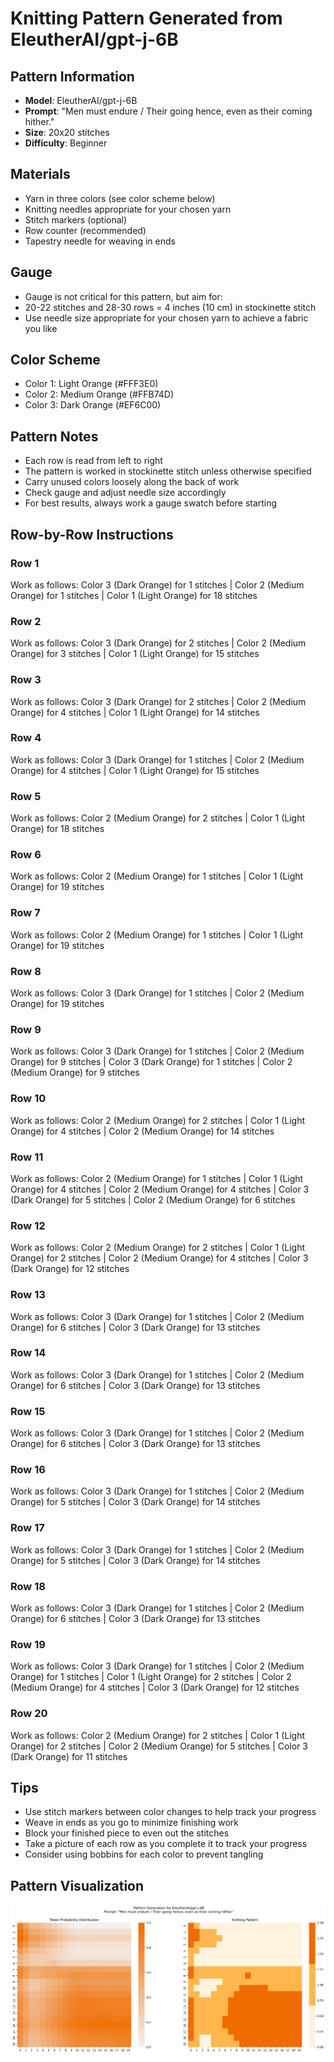 # Knitting Pattern Generated from EleutherAI/gpt-j-6B

## Pattern Information
- **Model**: EleutherAI/gpt-j-6B
- **Prompt**: "Men must endure / Their going hence, even as their coming hither."
- **Size**: 20x20 stitches
- **Difficulty**: Beginner

## Materials
- Yarn in three colors (see color scheme below)
- Knitting needles appropriate for your chosen yarn
- Stitch markers (optional)
- Row counter (recommended)
- Tapestry needle for weaving in ends

## Gauge
- Gauge is not critical for this pattern, but aim for:
- 20-22 stitches and 28-30 rows = 4 inches (10 cm) in stockinette stitch
- Use needle size appropriate for your chosen yarn to achieve a fabric you like

## Color Scheme
- Color 1: Light Orange (#FFF3E0)
- Color 2: Medium Orange (#FFB74D)
- Color 3: Dark Orange (#EF6C00)

## Pattern Notes
- Each row is read from left to right
- The pattern is worked in stockinette stitch unless otherwise specified
- Carry unused colors loosely along the back of work
- Check gauge and adjust needle size accordingly
- For best results, always work a gauge swatch before starting

## Row-by-Row Instructions

### Row 1
Work as follows: Color 3 (Dark Orange) for 1 stitches | Color 2 (Medium Orange) for 1 stitches | Color 1 (Light Orange) for 18 stitches

### Row 2
Work as follows: Color 3 (Dark Orange) for 2 stitches | Color 2 (Medium Orange) for 3 stitches | Color 1 (Light Orange) for 15 stitches

### Row 3
Work as follows: Color 3 (Dark Orange) for 2 stitches | Color 2 (Medium Orange) for 4 stitches | Color 1 (Light Orange) for 14 stitches

### Row 4
Work as follows: Color 3 (Dark Orange) for 1 stitches | Color 2 (Medium Orange) for 4 stitches | Color 1 (Light Orange) for 15 stitches

### Row 5
Work as follows: Color 2 (Medium Orange) for 2 stitches | Color 1 (Light Orange) for 18 stitches

### Row 6
Work as follows: Color 2 (Medium Orange) for 1 stitches | Color 1 (Light Orange) for 19 stitches

### Row 7
Work as follows: Color 2 (Medium Orange) for 1 stitches | Color 1 (Light Orange) for 19 stitches

### Row 8
Work as follows: Color 3 (Dark Orange) for 1 stitches | Color 2 (Medium Orange) for 19 stitches

### Row 9
Work as follows: Color 3 (Dark Orange) for 1 stitches | Color 2 (Medium Orange) for 9 stitches | Color 3 (Dark Orange) for 1 stitches | Color 2 (Medium Orange) for 9 stitches

### Row 10
Work as follows: Color 2 (Medium Orange) for 2 stitches | Color 1 (Light Orange) for 4 stitches | Color 2 (Medium Orange) for 14 stitches

### Row 11
Work as follows: Color 2 (Medium Orange) for 1 stitches | Color 1 (Light Orange) for 4 stitches | Color 2 (Medium Orange) for 4 stitches | Color 3 (Dark Orange) for 5 stitches | Color 2 (Medium Orange) for 6 stitches

### Row 12
Work as follows: Color 2 (Medium Orange) for 2 stitches | Color 1 (Light Orange) for 2 stitches | Color 2 (Medium Orange) for 4 stitches | Color 3 (Dark Orange) for 12 stitches

### Row 13
Work as follows: Color 3 (Dark Orange) for 1 stitches | Color 2 (Medium Orange) for 6 stitches | Color 3 (Dark Orange) for 13 stitches

### Row 14
Work as follows: Color 3 (Dark Orange) for 1 stitches | Color 2 (Medium Orange) for 6 stitches | Color 3 (Dark Orange) for 13 stitches

### Row 15
Work as follows: Color 3 (Dark Orange) for 1 stitches | Color 2 (Medium Orange) for 6 stitches | Color 3 (Dark Orange) for 13 stitches

### Row 16
Work as follows: Color 3 (Dark Orange) for 1 stitches | Color 2 (Medium Orange) for 5 stitches | Color 3 (Dark Orange) for 14 stitches

### Row 17
Work as follows: Color 3 (Dark Orange) for 1 stitches | Color 2 (Medium Orange) for 5 stitches | Color 3 (Dark Orange) for 14 stitches

### Row 18
Work as follows: Color 3 (Dark Orange) for 1 stitches | Color 2 (Medium Orange) for 6 stitches | Color 3 (Dark Orange) for 13 stitches

### Row 19
Work as follows: Color 3 (Dark Orange) for 1 stitches | Color 2 (Medium Orange) for 1 stitches | Color 1 (Light Orange) for 2 stitches | Color 2 (Medium Orange) for 4 stitches | Color 3 (Dark Orange) for 12 stitches

### Row 20
Work as follows: Color 2 (Medium Orange) for 2 stitches | Color 1 (Light Orange) for 2 stitches | Color 2 (Medium Orange) for 5 stitches | Color 3 (Dark Orange) for 11 stitches

## Tips
- Use stitch markers between color changes to help track your progress
- Weave in ends as you go to minimize finishing work
- Block your finished piece to even out the stitches
- Take a picture of each row as you complete it to track your progress
- Consider using bobbins for each color to prevent tangling

## Pattern Visualization
![Pattern Visualization](pattern_gpt_j_6B_Men_must_endure___Th.png)